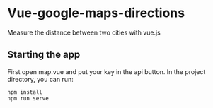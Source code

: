 # Vue-google-maps-directions
Measure the distance between two cities with vue.js

## Starting the app

First open map.vue and put your key in the api button.
In the project directory, you can run:

```
npm install
npm run serve
